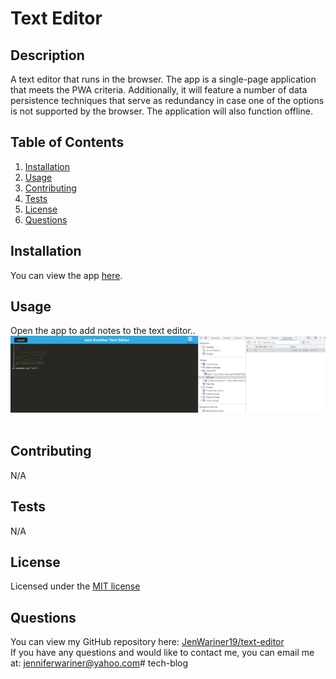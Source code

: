 # Text Editor


## Description 
A text editor that runs in the browser. The app is a single-page application that meets the PWA criteria. Additionally, it will feature a number of data persistence techniques that serve as redundancy in case one of the options is not supported by the browser. The application will also function offline.

## Table of Contents
1. [Installation](#installation)
2. [Usage](#usage)
3. [Contributing](#contributing)
4. [Tests](#tests)
5. [License](#license)
6. [Questions](#questions)

## Installation
You can view the app [here](https://fathomless-spire-01203-452b78aee54c.herokuapp.com/).

## Usage
Open the app to add notes to the text editor..<br>
![App Screenshot](./assets/screenshot.png)<br><br>

## Contributing
N/A

## Tests
N/A

## License
Licensed under the [MIT license](https://opensource.org/license/mit/)

## Questions
You can view my GitHub repository here: [JenWariner19/text-editor](https://github.com/JenWariner19/text-editor)<br>
If you have any questions and would like to contact me, you can email me at: [jenniferwariner@yahoo.com](mailto:jenniferwariner@yahoo.com)# tech-blog